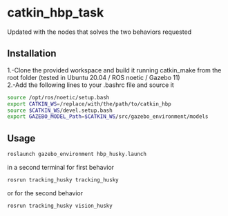 # catkin_hbp_task

Updated with the nodes that solves the two behaviors requested 

## Installation

1.-Clone the provided workspace and build it running catkin_make from the root folder (tested in Ubuntu 20.04 / ROS noetic / Gazebo 11)  
2.-Add the following lines to your .bashrc file and source it 

```bash
source /opt/ros/noetic/setup.bash
export CATKIN_WS=/replace/with/the/path/to/catkin_hbp
source $CATKIN_WS/devel.setup.bash
export GAZEBO_MODEL_Path=$CATKIN_WS/src/gazebo_environment/models
```

## Usage

```bash
roslaunch gazebo_environment hbp_husky.launch
```

in a second terminal for first behavior

```bash
rosrun tracking_husky tracking_husky
```
or for the second behavior
```bash
rosrun tracking_husky vision_husky
```
